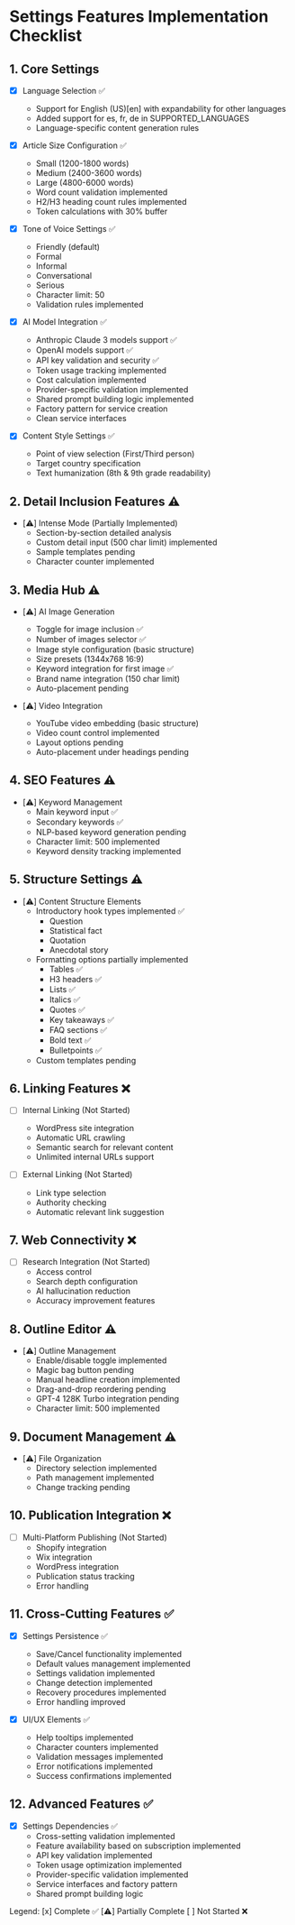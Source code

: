 # Settings Features Implementation Checklist

## 1. Core Settings
- [x] Language Selection ✅
  - Support for English (US)[en] with expandability for other languages
  - Added support for es, fr, de in SUPPORTED_LANGUAGES
  - Language-specific content generation rules

- [x] Article Size Configuration ✅
  - Small (1200-1800 words)
  - Medium (2400-3600 words)
  - Large (4800-6000 words)
  - Word count validation implemented
  - H2/H3 heading count rules implemented
  - Token calculations with 30% buffer

- [x] Tone of Voice Settings ✅
  - Friendly (default)
  - Formal
  - Informal
  - Conversational
  - Serious
  - Character limit: 50
  - Validation rules implemented

- [x] AI Model Integration ✅
  - Anthropic Claude 3 models support ✅
  - OpenAI models support ✅
  - API key validation and security ✅
  - Token usage tracking implemented
  - Cost calculation implemented
  - Provider-specific validation implemented
  - Shared prompt building logic implemented
  - Factory pattern for service creation
  - Clean service interfaces

- [x] Content Style Settings ✅
  - Point of view selection (First/Third person)
  - Target country specification
  - Text humanization (8th & 9th grade readability)

## 2. Detail Inclusion Features ⚠️
- [⚠️] Intense Mode (Partially Implemented)
  - Section-by-section detailed analysis
  - Custom detail input (500 char limit) implemented
  - Sample templates pending
  - Character counter implemented

## 3. Media Hub ⚠️
- [⚠️] AI Image Generation
  - Toggle for image inclusion ✅
  - Number of images selector ✅
  - Image style configuration (basic structure)
  - Size presets (1344x768 16:9)
  - Keyword integration for first image ✅
  - Brand name integration (150 char limit)
  - Auto-placement pending

- [⚠️] Video Integration
  - YouTube video embedding (basic structure)
  - Video count control implemented
  - Layout options pending
  - Auto-placement under headings pending

## 4. SEO Features ⚠️
- [⚠️] Keyword Management
  - Main keyword input ✅
  - Secondary keywords ✅
  - NLP-based keyword generation pending
  - Character limit: 500 implemented
  - Keyword density tracking implemented

## 5. Structure Settings ⚠️
- [⚠️] Content Structure Elements
  - Introductory hook types implemented ✅
    - Question
    - Statistical fact
    - Quotation
    - Anecdotal story
  - Formatting options partially implemented
    - Tables ✅
    - H3 headers ✅
    - Lists ✅
    - Italics ✅
    - Quotes ✅
    - Key takeaways ✅
    - FAQ sections ✅
    - Bold text ✅
    - Bulletpoints ✅
  - Custom templates pending

## 6. Linking Features ❌
- [ ] Internal Linking (Not Started)
  - WordPress site integration
  - Automatic URL crawling
  - Semantic search for relevant content
  - Unlimited internal URLs support

- [ ] External Linking (Not Started)
  - Link type selection
  - Authority checking
  - Automatic relevant link suggestion

## 7. Web Connectivity ❌
- [ ] Research Integration (Not Started)
  - Access control
  - Search depth configuration
  - AI hallucination reduction
  - Accuracy improvement features

## 8. Outline Editor ⚠️
- [⚠️] Outline Management
  - Enable/disable toggle implemented
  - Magic bag button pending
  - Manual headline creation implemented
  - Drag-and-drop reordering pending
  - GPT-4 128K Turbo integration pending
  - Character limit: 500 implemented

## 9. Document Management ⚠️
- [⚠️] File Organization
  - Directory selection implemented
  - Path management implemented
  - Change tracking pending

## 10. Publication Integration ❌
- [ ] Multi-Platform Publishing (Not Started)
  - Shopify integration
  - Wix integration
  - WordPress integration
  - Publication status tracking
  - Error handling

## 11. Cross-Cutting Features ✅
- [x] Settings Persistence ✅
  - Save/Cancel functionality implemented
  - Default values management implemented
  - Settings validation implemented
  - Change detection implemented
  - Recovery procedures implemented
  - Error handling improved

- [x] UI/UX Elements ✅
  - Help tooltips implemented
  - Character counters implemented
  - Validation messages implemented
  - Error notifications implemented
  - Success confirmations implemented

## 12. Advanced Features ✅
- [x] Settings Dependencies ✅
  - Cross-setting validation implemented
  - Feature availability based on subscription implemented
  - API key validation implemented
  - Token usage optimization implemented
  - Provider-specific validation implemented
  - Service interfaces and factory pattern
  - Shared prompt building logic

Legend:
[x] Complete ✅
[⚠️] Partially Complete
[ ] Not Started ❌ 